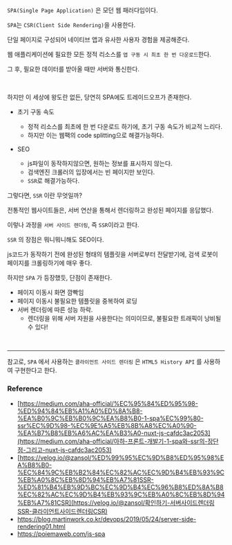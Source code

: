 `SPA(Single Page Application)` 은 모던 웹 패러다임이다.

`SPA`는 `CSR(Client Side Rendering)`을 사용한다.

단일 페이지로 구성되어 네이티브 앱과 유사한 사용자 경험을 제공해준다.

웹 애플리케이션에 필요한 모든 정적 리소스를 `앱 구동 시 최초 한 번 다운로드`한다.

그 후, 필요한 데이터를 받아올 때만 서버와 통신한다.

<br>

하지만 이 세상에 왕도란 없든, 당연히 SPA에도 트레이드오프가 존재한다.

- 초기 구동 속도

  - 정적 리소스를 최초에 한 번 다운로드 하기에, 초기 구동 속도가 비교적 느리다.
  - 하지만 이는 웹팩의 code splitting으로 해결가능하다.

- SEO

  - js파일이 동작하지않으면, 원하는 정보를 표시하지 않는다.
  - 검색엔진 크롤러의 입장에서는 빈 페이지만 보인다.
  - `SSR`로 해결가능하다.

  

그렇다면, `SSR` 이란 무엇일까?

전통적인 웹사이트들은, 서버 연산을 통해서 렌더링하고 완성된 페이지를 응답했다.

이렇나 과정을 `서버 사이드 렌더링`, 즉  `SSR`이라고 한다.

`SSR` 의 장점은 뭐니뭐니해도 SEO이다.

js코드가 동작하기 전에 완성된 형태의 템플릿을 서버로부터 전달받기에, 검색 로봇이 페이지를 크롤링하기에 매우 좋다.

하지만 `SPA` 가 등장했듯, 단점이 존재한다.

- 페이지 이동시 화면 깜빡임
- 페이지 이동시 불필요한 템플릿을 중복하여 로딩
- 서버 렌더링에 따른 성능 하락.
  - 렌더링을 위해 서버 자원을 사용한다는 의미이므로, 불필요한 트래픽이 낭비될 수 있다!

<br>

---

참고로, `SPA` 에서 사용하는 `클라이언트 사이드 렌더링` 은 `HTML5 History API` 를 사용하여 구현한다고 한다.





### Reference

- [https://medium.com/aha-official/%EC%95%84%ED%95%98-%ED%94%84%EB%A1%A0%ED%8A%B8-%EA%B0%9C%EB%B0%9C%EA%B8%B0-1-spa%EC%99%80-ssr%EC%9D%98-%EC%9E%A5%EB%8B%A8%EC%A0%90-%EA%B7%B8%EB%A6%AC%EA%B3%A0-nuxt-js-cafdc3ac2053](https://medium.com/aha-official/아하-프론트-개발기-1-spa와-ssr의-장단점-그리고-nuxt-js-cafdc3ac2053)
- [https://velog.io/@zansol/%ED%99%95%EC%9D%B8%ED%95%98%EA%B8%B0-%EC%84%9C%EB%B2%84%EC%82%AC%EC%9D%B4%EB%93%9C%EB%A0%8C%EB%8D%94%EB%A7%81SSR-%ED%81%B4%EB%9D%BC%EC%9D%B4%EC%96%B8%ED%8A%B8%EC%82%AC%EC%9D%B4%EB%93%9C%EB%A0%8C%EB%8D%94%EB%A7%81CSR](https://velog.io/@zansol/확인하기-서버사이드렌더링SSR-클라이언트사이드렌더링CSR)
- https://blog.martinwork.co.kr/devops/2019/05/24/server-side-rendering01.html
- https://poiemaweb.com/js-spa